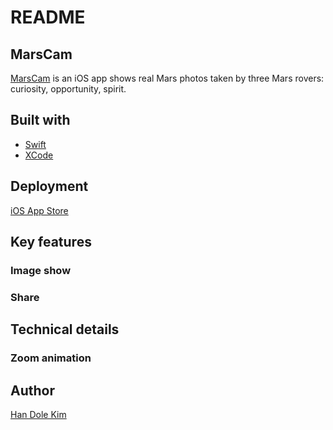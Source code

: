 # README
## MarsCam
[MarsCam](https://apps.apple.com/us/app/marscam/id1454287204) is an iOS app shows real Mars photos taken by three Mars rovers: curiosity, opportunity, spirit.

## Built with
* [Swift](https://developer.apple.com/swift/)
* [XCode](https://developer.apple.com/xcode/)

## Deployment
[iOS App Store](https://www.apple.com/ios/app-store/)

## Key features
### Image show
### Share

## Technical details
### Zoom animation

## Author
[Han Dole Kim](https://handolekim.com)
